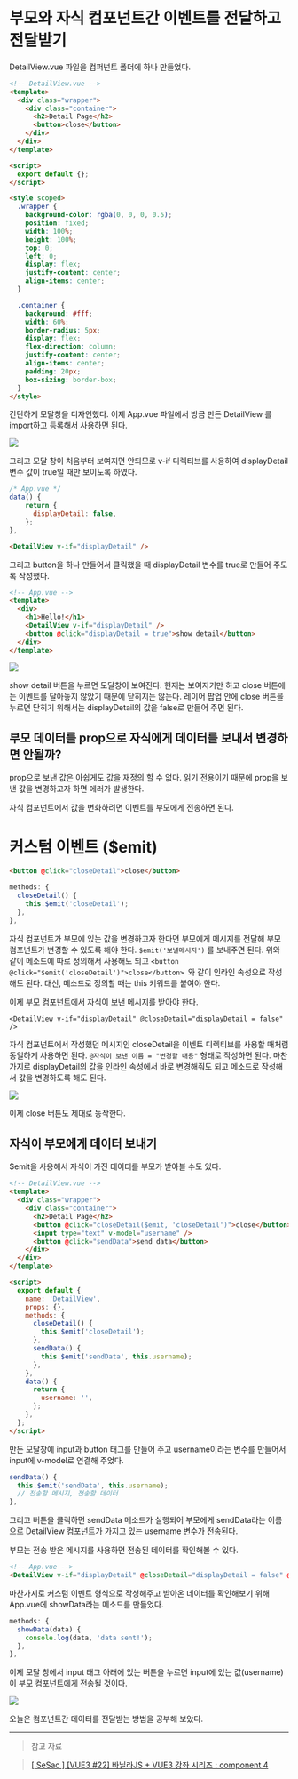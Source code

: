 # 부모와 자식 컴포넌트간 이벤트를 전달하고 전달받기

DetailView.vue 파일을 컴퍼넌트 폴더에 하나 만들었다.

```html
<!-- DetailView.vue -->
<template>
  <div class="wrapper">
    <div class="container">
      <h2>Detail Page</h2>
      <button>close</button>
    </div>
  </div>
</template>

<script>
  export default {};
</script>

<style scoped>
  .wrapper {
    background-color: rgba(0, 0, 0, 0.5);
    position: fixed;
    width: 100%;
    height: 100%;
    top: 0;
    left: 0;
    display: flex;
    justify-content: center;
    align-items: center;
  }

  .container {
    background: #fff;
    width: 60%;
    border-radius: 5px;
    display: flex;
    flex-direction: column;
    justify-content: center;
    align-items: center;
    padding: 20px;
    box-sizing: border-box;
  }
</style>
```

간단하게 모달창을 디자인했다.
이제 App.vue 파일에서 방금 만든 DetailView 를 import하고 등록해서 사용하면 된다.

![](https://velog.velcdn.com/images/reasonz/post/c20422e9-c5f8-4b7f-97e3-41ee92672df9/image.png)

그리고 모달 창이 처음부터 보여지면 안되므로 v-if 디렉티브를 사용하여 displayDetail 변수 값이 true일 때만 보이도록 하였다.

```javascript
/* App.vue */
data() {
    return {
      displayDetail: false,
    };
},
```

```html
<DetailView v-if="displayDetail" />
```

그리고 button을 하나 만들어서 클릭했을 때 displayDetail 변수를 true로 만들어 주도록 작성했다.

```html
<!-- App.vue -->
<template>
  <div>
    <h1>Hello!</h1>
    <DetailView v-if="displayDetail" />
    <button @click="displayDetail = true">show detail</button>
  </div>
</template>
```

![](https://velog.velcdn.com/images/reasonz/post/5a92710f-ae24-48ff-ab52-6dda31718b17/image.gif)

show detail 버튼을 누르면 모달창이 보여진다.
현재는 보여지기만 하고 close 버튼에는 이벤트를 달아놓지 않았기 때문에 닫히지는 않는다.
레이어 팝업 안에 close 버튼을 누르면 닫히기 위해서는 displayDetail의 값을 false로 만들어 주면 된다.

## 부모 데이터를 prop으로 자식에게 데이터를 보내서 변경하면 안될까?

prop으로 보낸 값은 아쉽게도 값을 재정의 할 수 없다.
읽기 전용이기 때문에 prop을 보낸 값을 변경하고자 하면 에러가 발생한다.

자식 컴포넌트에서 값을 변화하려면 이벤트를 부모에게 전송하면 된다.

# 커스텀 이벤트 ($emit)

```html
<button @click="closeDetail">close</button>
```

```javascript
methods: {
  closeDetail() {
    this.$emit('closeDetail');
  },
},
```

자식 컴포넌트가 부모에 있는 값을 변경하고자 한다면 부모에게 메시지를 전달해 부모 컴포넌트가 변경할 수 있도록 해야 한다.
`$emit('보낼메시지')` 를 보내주면 된다.
위와 같이 메소드에 따로 정의해서 사용해도 되고
`<button @click="$emit('closeDetail')">close</button> `와 같이 인라인 속성으로 작성해도 된다.
대신, 메소드로 정의할 때는 this 키워드를 붙여야 한다.

이제 부모 컴포넌트에서 자식이 보낸 메시지를 받아야 한다.

```
<DetailView v-if="displayDetail" @closeDetail="displayDetail = false" />

```

자식 컴포넌트에서 작성했던 메시지인 closeDetail을 이벤트 디렉티브를 사용할 때처럼 동일하게 사용하면 된다.
`@자식이 보낸 이름 = "변경할 내용"` 형태로 작성하면 된다.
마찬가지로 displayDetail의 값을 인라인 속성에서 바로 변경해줘도 되고 메소드로 작성해서 값을 변경하도록 해도 된다.

![](https://velog.velcdn.com/images/reasonz/post/e373a8b6-1df7-4c3b-8d97-ab7bcd0e1694/image.gif)

이제 close 버튼도 제대로 동작한다.

## 자식이 부모에게 데이터 보내기

$emit을 사용해서 자식이 가진 데이터를 부모가 받아볼 수도 있다.

```html
<!-- DetailView.vue -->
<template>
  <div class="wrapper">
    <div class="container">
      <h2>Detail Page</h2>
      <button @click="closeDetail($emit, 'closeDetail')">close</button>
      <input type="text" v-model="username" />
      <button @click="sendData">send data</button>
    </div>
  </div>
</template>

<script>
  export default {
    name: 'DetailView',
    props: {},
    methods: {
      closeDetail() {
        this.$emit('closeDetail');
      },
      sendData() {
        this.$emit('sendData', this.username);
      },
    },
    data() {
      return {
        username: '',
      };
    },
  };
</script>
```

만든 모달창에 input과 button 태그를 만들어 주고
username이라는 변수를 만들어서 input에 v-model로 연결해 주었다.

```javascript
sendData() {
  this.$emit('sendData', this.username);
  // 전송할 메시지, 전송할 데이터
},
```

그리고 버튼을 클릭하면 sendData 메소드가 실행되어 부모에게 sendData라는 이름으로 DetailView 컴포넌트가 가지고 있는 username 변수가 전송된다.

부모는 전송 받은 메시지를 사용하면 전송된 데이터를 확인해볼 수 있다.

```html
<!-- App.vue -->
<DetailView v-if="displayDetail" @closeDetail="displayDetail = false" @sendData="showData" />
```

마찬가지로 커스텀 이벤트 형식으로 작성해주고
받아온 데이터를 확인해보기 위해 App.vue에 showData라는 메소드를 만들었다.

```javascript
methods: {
  showData(data) {
    console.log(data, 'data sent!');
  },
},
```

이제 모달 창에서 input 태그 아래에 있는 버튼을 누르면 input에 있는 값(username)이 부모 컴포넌트에게 전송될 것이다.

![](https://velog.velcdn.com/images/reasonz/post/657a9fca-68bd-4ae7-9ec2-98d09615d7a7/image.gif)

오늘은 컴포넌트간 데이터를 전달받는 방법을 공부해 보았다.

---

> 참고 자료

> [[ SeSac ] [VUE3 #22] 바닐라JS + VUE3 강좌 시리즈 : component 4](https://www.youtube.com/watch?v=cs-M5m5-ASo&list=PLpJDjPqxGWGrAEfHRAXf59m0krxxEzic5&index=22&ab_channel=%EB%8D%B0%EB%B8%8C%EB%A6%AC)
